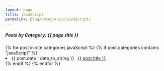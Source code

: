 ```yaml
---
layout: page
title: javaScript
permalink: blog/categories/javaScript/
---
```


<h5>Posts by Category: {{ page.title }}</h5>

<div class="card">
  {% for post in site.categories.javaScript %}
    {% if post.categories contains "javaScript" %}
      <li class="category-posts">
        <span>{{ post.date | date_to_string }}</span>
        &nbsp;
        <a href="{{ post.url }}">{{ post.title }}</a>
      </li>
    {% endif %}
  {% endfor %}
</div>
